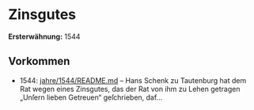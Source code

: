 # Zinsgutes

**Ersterwähnung:** 1544

## Vorkommen
- 1544: [jahre/1544/README.md](../jahre/1544/README.md) – Hans Schenk zu Tautenburg hat dem Rat wegen eines
Zinsgutes, das der Rat von ihm zu Lehen getragen
„Unſern lieben Getreuen“ geſchrieben, daf...
